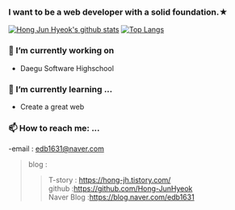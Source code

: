 ### I want to be a web developer with a solid foundation.★

[![Hong Jun Hyeok's github stats](https://github-readme-stats.vercel.app/api?username=Hong-JunHyeok)](https://github.com/anuraghazra/github-readme-stats)
[![Top Langs](https://github-readme-stats.vercel.app/api/top-langs/?username=Hong-JunHyeok)](https://github.com/anuraghazra/github-readme-stats)
<!--
**Hong-JunHyeok/Hong-JunHyeok** is a ✨ _special_ ✨ repository because its `README.md` (this file) appears on your GitHub profile.

Here are some ideas to get you started:

- 🔭 I’m currently working on ...
- 🌱 I’m currently learning ...
- 👯 I’m looking to collaborate on ...
- 🤔 I’m looking for help with ...
- 💬 Ask me about ...
- 📫 How to reach me: ...
- 😄 Pronouns: ...
- ⚡ Fun fact: ...
-->
### 🔭 I’m currently working on 
- Daegu Software Highschool

### 🌱 I’m currently learning ...
- Create a great web

### 📫 How to reach me: ...
-email : edb1631@naver.com
>blog : 
  >>T-story : https://hong-jh.tistory.com/  
  >>github :https://github.com/Hong-JunHyeok  
  >>Naver Blog :https://blog.naver.com/edb1631 


